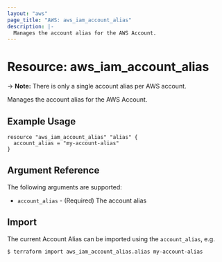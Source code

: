 ```yaml
---
layout: "aws"
page_title: "AWS: aws_iam_account_alias"
description: |-
  Manages the account alias for the AWS Account.
---
```


# Resource: aws_iam_account_alias

-> **Note:** There is only a single account alias per AWS account.

Manages the account alias for the AWS Account.

## Example Usage

```hcl
resource "aws_iam_account_alias" "alias" {
  account_alias = "my-account-alias"
}
```

## Argument Reference

The following arguments are supported:

* `account_alias` - (Required) The account alias

## Import

The current Account Alias can be imported using the `account_alias`, e.g.

```
$ terraform import aws_iam_account_alias.alias my-account-alias
```
